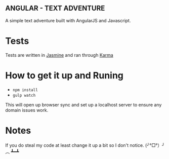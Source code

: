 ## ANGULAR - TEXT ADVENTURE

A simple text adventure built with AngularJS and Javascript.

# Tests

Tests are written in [Jasmine](http://jasmine.github.io/) and ran through [Karma](http://http://karma-runner.github.io/)


# How to get it up and Runing
- `npm install`
- `gulp watch`

This will open up browser sync and set up a localhost server to ensure any domain issues work.

# Notes

If you do steal my code at least change it up a bit so I don't notice. (╯°□°）╯︵ ┻━┻